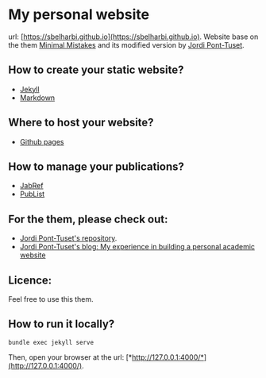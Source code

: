 # My personal website
url: [https://sbelharbi.github.io](https://sbelharbi.github.io). 
Website base on the them
[Minimal Mistakes](http://mmistakes.github.io/minimal-mistakes) and its modified
version by [Jordi Pont-Tuset](https://github.com/jponttuset/jponttuset.github.io).

## How to create your static website?
* [Jekyll](https://jekyllrb.com/)
* [Markdown](http://daringfireball.net/projects/markdown/)

## Where to host your website?
* [Github pages](https://pages.github.com/)

## How to manage your publications?
* [JabRef](http://www.jabref.org/)
* [PubList](http://txn.name/publist.html)

## For the them, please check out:
* [Jordi Pont-Tuset's repository](https://github.com/jponttuset/jponttuset.github.io).
* [Jordi Pont-Tuset's blog: My experience in building a personal academic website](http://jponttuset.cat/building-an-academic-website/)

## Licence:
Feel free to use this them.

## How to run it locally?
```
bundle exec jekyll serve
```
Then, open your browser at the url: [*http://127.0.0.1:4000/*](http://127.0.0.1:4000/).
